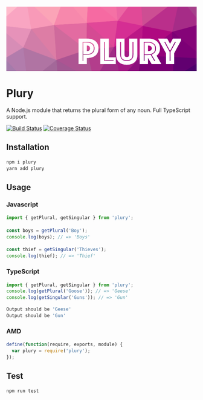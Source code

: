 ![Plury Header Logo](https://github.com/Reutovsky/plury/blob/master/media/plury.png)

# Plury

A Node.js module that returns the plural form of any noun.
Full TypeScript support.

[![Build Status](https://travis-ci.org/Reutovsky/plury.svg?branch=master)](https://travis-ci.org/Reutovsky/plury)
[![Coverage Status](https://coveralls.io/repos/github/Reutovsky/plury/badge.svg?branch=master)](https://coveralls.io/github/Reutovsky/plury?branch=master)

## Installation

```sh
npm i plury
yarn add plury
```

## Usage

### Javascript

```javascript
import { getPlural, getSingular } from 'plury';

const boys = getPlural('Boy');
console.log(boys); // => 'Boys'

const thief = getSingular('Thieves');
console.log(thief); // => 'Thief'
```

### TypeScript

```typescript
import { getPlural, getSingular } from 'plury';
console.log(getPlural('Goose')); // => 'Geese'
console.log(getSingular('Guns')); // => 'Gun'
```

```sh
Output should be 'Geese'
Output should be 'Gun'
```

### AMD

```javascript
define(function(require, exports, module) {
  var plury = require('plury');
});
```

## Test

```sh
npm run test
```
